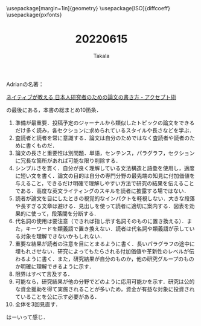 ﻿---
title: 20220615
yesterday: 20220614
tomorrow: 20220616
days: 901
author: Takala
header-includes:
  - \usepackage[margin=1in]{geometry}
  - \usepackage[ISO]{diffcoeff}
  - \usepackage{pxfonts}
---



Adrianの名著：

[ネイティブが教える 日本人研究者のための論文の書き方・アクセプト術](https://www.amazon.co.jp/dp/4065120446/ref=as_li_ss_tl&amp;tag=takalatokyo02-22)


の最後にある，本書の総まとめ10箇条．


1. 準備が最重要．投稿予定のジャーナルから類似したトピックの論文をできるだけ多く読み，各セクションに求められているスタイルや長さなどを学ぶ．
2. 査読者と読者を常に意識する．論文は自分のためではなく査読者や読者のために書くものだ．
3. 論文の長さと重要性は別問題．単語，センテンス，パラグラフ，セクションに冗長な箇所があれば可能な限り削除する．
4. シンプルさを貫く．自分が良く理解している文法構造と語彙を使用し，適度に短い文を書く．論文の目的は自分の専門分野の最先端の知見に付加価値を与えること，できるだけ明確で理解しやすい方法で研究の結果を伝えることである．高度な英文ライティングのスキルを読者に披露する場ではない．
5. 読者が論文を目にしたときの視覚的なインパクトを軽視しない．大きな段落や長すぎる文章は避ける．見出しを使って読者に適切に案内する．図表を効果的に使って，段落間を分断する．
6. 代名詞の使用は要注意（できれば指し示す名詞そのものに置き換える）．また，キーワードを類義語で置き換えない．読者は代名詞や類義語が示している対象を理解できないかもしれない．
7. 重要な結果が読者の注意を目にとまるように書く．長いパラグラフの途中に埋もれさせない．研究によってもたらされる付加価値や革新性のレベルが伝わるように書く．また，研究結果が自分のものか，他の研究グループのものか明確に理解できるように示す．
8. 限界はすべて言及する．
9. 可能なら，研究結果が他の分野でどのように応用可能かを示す．研究は公的な資金援助を得て実施されることが多いため，資金が有益な対象に投資されていることを公に示す必要がある．
10. 全体を3回見直す．



はーいって感じ．


